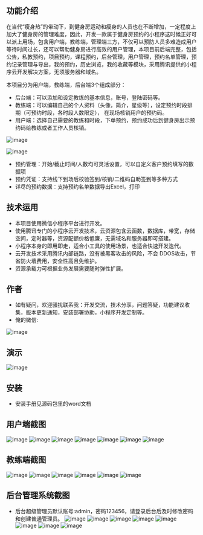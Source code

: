 ## 功能介绍 

 在当代“瘦身热”的带动下，到健身房运动和瘦身的人员也在不断增加，一定程度上加大了健身房的管理难度，因此，开发一款属于健身房预约的小程序这时候正好可以派上用场，包含用户端，教练端，管理端三方，不仅可以预防人员多难造成用户等待时间过长，还可以帮助健身房进行高效的用户管理，本项目前后端完整，包括公告，私教预约，项目预约，课程预约，后台管理，用户管理，预约名单管理，预约记录管理与导出，我的预约，历史浏览，我的收藏等模块，采用腾讯提供的小程序云开发解决方案，无须服务器和域名。

本项目分为用户端，教练端，后台端3个组成部分：
- 后台端：可以添加和设定教练的基本信息，账号，登陆密码等。
- 教练端：可以编辑自己的个人资料（头像，简介，星级等），设定预约时段排期（可预约时段，各时段人数限定）， 在现场核销用户的预约码。
- 用户端：选择自己需要的教练和时段，下单预约，预约成功后到健身房出示预约码给教练或者工作人员核销。

![image](https://user-images.githubusercontent.com/89381379/216847006-290c0185-c7d6-4e43-9f07-7e7ddd8d5820.png)

![image](https://user-images.githubusercontent.com/89381379/216847011-d7b88370-061b-4336-9397-91ef7ed6e3d1.png)

- 预约管理：开始/截止时间/人数均可灵活设置，可以自定义客户预约填写的数据项
- 预约凭证：支持线下到场后校验签到/核销/二维码自助签到等多种方式
- 详尽的预约数据：支持预约名单数据导出Excel，打印


## 技术运用
- 本项目使用微信小程序平台进行开发。
- 使用腾讯专门的小程序云开发技术，云资源包含云函数，数据库，带宽，存储空间，定时器等，资源配额价格低廉，无需域名和服务器即可搭建。
- 小程序本身的即用即走，适合小工具的使用场景，也适合快速开发迭代。
- 云开发技术采用腾讯内部链路，没有被黑客攻击的风险，不会 DDOS攻击，节省防火墙费用，安全性高且免维护。
- 资源承载力可根据业务发展需要随时弹性扩展。  



## 作者
- 如有疑问，欢迎骚扰联系我：开发交流，技术分享，问题答疑，功能建议收集，版本更新通知，安装部署协助，小程序开发定制等。
- 俺的微信: 

![image](https://user-images.githubusercontent.com/89381379/216847037-f9994e5e-e2da-4561-8c08-4f742d5bb30f.png)



## 演示 
![image](https://user-images.githubusercontent.com/89381379/216847048-b4e5b8b8-964c-4f1c-89b8-f454e2231f11.png)

## 安装

- 安装手册见源码包里的word文档

## 用户端截图
 ![image](https://user-images.githubusercontent.com/89381379/216847049-b1872951-e511-47cb-b868-f81b4aaa92a7.png)
![image](https://user-images.githubusercontent.com/89381379/216847042-fa2ead48-d124-4ff2-b95c-003b5caa5521.png)
![image](https://user-images.githubusercontent.com/89381379/216847052-824b48a8-db41-4e3e-a0fe-6e8257ff4c06.png)
![image](https://user-images.githubusercontent.com/89381379/216847056-6d2005e8-ac81-4b2f-b088-d43f5a6234c3.png)
![image](https://user-images.githubusercontent.com/89381379/216847067-79d8afe6-beaf-4a9d-ab67-29fd52e7248d.png)
![image](https://user-images.githubusercontent.com/89381379/216847072-667451fd-9332-42c9-83b2-7be05e52e2c6.png)
![image](https://user-images.githubusercontent.com/89381379/216847074-52aed016-678a-4fba-a647-3229e0f17ff1.png)


## 教练端截图
![image](https://user-images.githubusercontent.com/89381379/216847078-40096ef1-5c23-4753-bf8f-eb153d33fa05.png)
![image](https://user-images.githubusercontent.com/89381379/216847080-0bd55ece-e6bd-491d-8bb6-b23cafa5da57.png)
![image](https://user-images.githubusercontent.com/89381379/216847085-ee597906-a169-47fa-9317-9fff962209c3.png)
![image](https://user-images.githubusercontent.com/89381379/216847087-c880b27f-fbca-4b41-9fec-d9591eeec00b.png)
![image](https://user-images.githubusercontent.com/89381379/216847092-485b0b7a-fa33-4108-a066-5894df145ae6.png)
![image](https://user-images.githubusercontent.com/89381379/216847095-95aa1655-5a1e-4477-81bd-7ef0a2ae4eca.png)

 


## 后台管理系统截图 

- 后台超级管理员默认账号:admin，密码123456，请登录后台后及时修改密码和创建普通管理员。
 ![image](https://user-images.githubusercontent.com/89381379/216847098-34369243-1812-4c4b-99b1-54429c40721e.png)
![image](https://user-images.githubusercontent.com/89381379/216847099-20514156-6e1f-4cde-a57d-3abc6997e40a.png)
![image](https://user-images.githubusercontent.com/89381379/216847103-9d01f690-e3a2-4998-8e0e-3d517a77b6f0.png)
![image](https://user-images.githubusercontent.com/89381379/216847107-7b49886b-18b2-4b07-b256-dd0c481709f5.png)
![image](https://user-images.githubusercontent.com/89381379/216847112-d1399aa7-f35f-4451-8b2d-d4fa8d3f03b2.png)
![image](https://user-images.githubusercontent.com/89381379/216847113-0d3c5951-14ac-4245-a3a8-95f2a84ee198.png)
![image](https://user-images.githubusercontent.com/89381379/216847118-0555a122-e3e8-4584-824b-140a3ed3064f.png)
![image](https://user-images.githubusercontent.com/89381379/216847120-e3210050-4447-4497-9f2d-a6111c7b9806.png)






